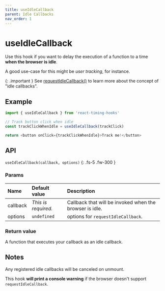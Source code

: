 ```yaml
---
title: useIdleCallback
parent: Idle Callbacks
nav_order: 1
---
```


# useIdleCallback

Use this hook if you want to delay the execution of a function to a time **when the browser is idle**.

A good use-case for this might be _user tracking_, for instance.

{: .important }
See [requestIdleCallback()](https://developer.mozilla.org/en-US/docs/Web/API/Window/requestIdleCallback) to learn
more about the concept of "idle callbacks".

## Example

```javascript
import { useIdleCallback } from 'react-timing-hooks'

// Track button click when idle
const trackClickWhenIdle = useIdleCallback(trackClick)

return <button onClick={trackClickWhenIdle}>Track me!</button>
```

## API

`useIdleCallback(callback, options)`
{: .fs-5 .fw-300 }

### Params

| Name             | Default value       | Description                                             |
|:-----------------|:--------------------|:--------------------------------------------------------|
| callback         | _This is required._ | Callback that will be invoked when the browser is idle. |
| options          | `undefined`         | options for `requestIdleCallback`.                      |

### Return value

A function that executes your callback as an idle callback.

## Notes

Any registered idle callbacks will be canceled on unmount.

This hook **will print a console warning** if the browser doesn't support `requestIdleCallback`.

